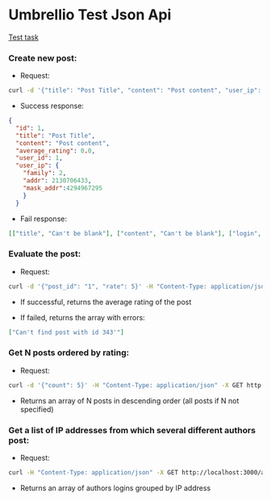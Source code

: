 # Umbrellio Test Json Api 

[Test task](https://docs.google.com/document/d/1W1it49ltCFzmF4We5cIYEXopN62scJ3OI7WBgnhXdsQ/edit)

### Create new post:

 - Request: 
 ```bash
curl -d '{"title": "Post Title", "content": "Post content", "user_ip": "127.0.0.1", "login": "username"}' -H "Content-Type: application/json" -X POST http://localhost:3000/api/v1/new_post.json
```

- Success response:
```json
{
  "id": 1,
  "title": "Post Title",
  "content": "Post content",
  "average_rating": 0.0,
  "user_id": 1,
  "user_ip": {
    "family": 2,
    "addr": 2130706433,
    "mask_addr":4294967295
    }
  }
```

- Fail response:
```json
[["title", "Can't be blank"], ["content", "Can't be blank"], ["login", "Can't be blank"]]
```

### Evaluate the post:

 - Request: 
 ```bash
curl -d '{"post_id": "1", "rate": 5}' -H "Content-Type: application/json" -X POST http://localhost:3000/api/v1/estimate.json
```

- If successful, returns the average rating of the post

- If failed, returns the array with errors:
```json
["Can't find post with id 343'"]
```

### Get N posts ordered by rating:

- Request: 
 ```bash
curl -d '{"count": 5}' -H "Content-Type: application/json" -X GET http://localhost:3000/api/v1/index.json
```

- Returns an array of N posts in descending order (all posts if N not specified)

### Get a list of IP addresses from which several different authors post:

- Request: 
 ```bash
curl -H "Content-Type: application/json" -X GET http://localhost:3000/api/v1/by_ip.json
```

- Returns an array of authors logins grouped by IP address
